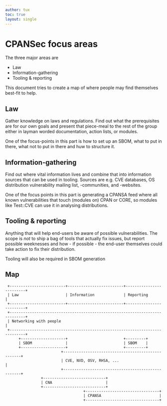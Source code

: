 ```yaml
---
author: tux
toc: true
layout: single
---
```

# CPANSec focus areas

The three major areas are

 * Law
 * Information-gathering
 * Tooling & reporting

This document tries to create a map of where people may find themselves
best-fit to help.

## Law

Gather knowledge on laws and regulations. Find out what the prerequisites
are for our own goals and present that piece-meal to the rest of the group
either in layman worded documentation, action lists, or modules.

One of the focus-points in this part is how to set up an SBOM, what to put
in there, what not to put in there and huw to structure it.

## Information-gathering

Find out where vital information lives and combine that into information
sources that can be used in tooling. Sources are e.g. CVE databases, OS
distribution vulnerability mailing list, -communities, and -websites.

One of the focus points in this part is generating a CPANSA feed where all
known vulnerabilities that touch (modules on) CPAN or CORE, so modules
like Test::CVE can use it in analysing distributions.

## Tooling & reporting

Anything that will help end-users be aware of possible vulnerabilities.
The scope is *not* to ship a bag of tools that actually fix issues, but
report possible weeknesses and how - if possible - the end-user themselves
could take action to fix their distribution.

Tooling will also be required in SBOM generation

## Map
```
 +-------------------------+-------------------------+-------------------------+
 | Law                     | Information             | Reporting               |
 +-------------------------+-------------------------+-------------------------+
 +-----------------------------------------------------------------------------+
 | Networking with people                                                      |
 +-----------------------------------------------------------------------------+
      +--------------------+                         +---------+
      | SBOM               |                         | SBOM    |
      +--------------------+                         +---------+
                         +---------------------------------------------------+
                         | CVE, NVD, OSV, RHSA, ...                          |
                         +---------------------------------------------------+
                +----------------------------+
                | CNA                        |
                +----------------------------+
                                   +---------------------------------+
                                   | CPANSA                          |
                                   +---------------------------------+
```
